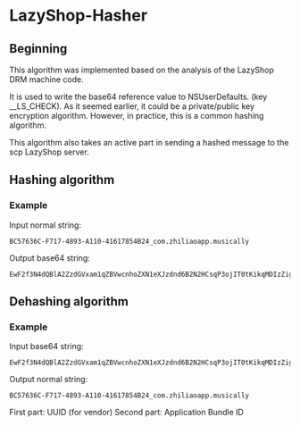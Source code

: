 # LazyShop-Hasher

## Beginning

This algorithm was implemented based on the analysis of the LazyShop DRM machine code. 

It is used to write the base64 reference value to NSUserDefaults. (key __LS_CHECK). As it seemed earlier, it could be a private/public key encryption algorithm. However, in practice, this is a common hashing algorithm. 

This algorithm also takes an active part in sending a hashed message to the scp LazyShop server.

## Hashing algorithm

### Example
Input normal string:
```
BC57636C-F717-4893-A110-41617854B24_com.zhiliaoapp.musically
```

Output base64 string:
```
EwF2f3N4dQBlA2ZzdGVxam1qZBVwcnhoZXN1eXJzdnd6B2N2HCsqP3ojIT0tKikqMDIzZig+MCorJD0uOg==
```

## Dehashing algorithm

### Example

Input base64 string:
```
EwF2f3N4dQBlA2ZzdGVxam1qZBVwcnhoZXN1eXJzdnd6B2N2HCsqP3ojIT0tKikqMDIzZig+MCorJD0uOg==
```

Output normal string:
```
BC57636C-F717-4893-A110-41617854B24_com.zhiliaoapp.musically
```

First part: UUID (for vendor)
Second part: Application Bundle ID
